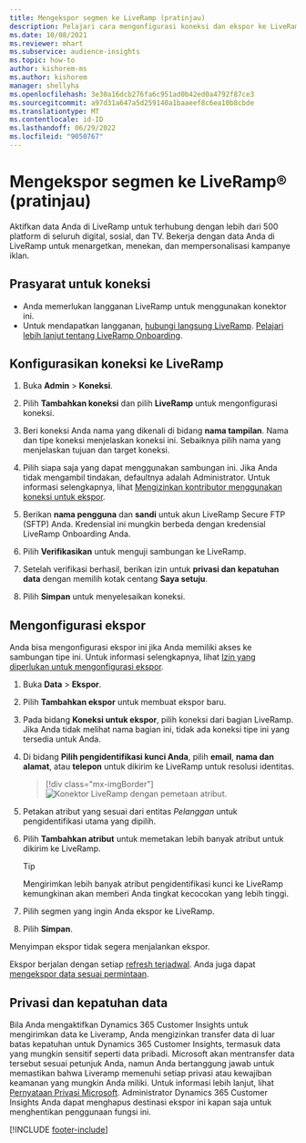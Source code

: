 ```yaml
---
title: Mengekspor segmen ke LiveRamp (pratinjau)
description: Pelajari cara mengonfigurasi koneksi dan ekspor ke LiveRamp.
ms.date: 10/08/2021
ms.reviewer: mhart
ms.subservice: audience-insights
ms.topic: how-to
author: kishorem-ms
ms.author: kishorem
manager: shellyha
ms.openlocfilehash: 3e30a16dcb276fa6c951ad0b42ed0a4792f87ce3
ms.sourcegitcommit: a97d31a647a5d259140a1baaeef8c6ea10b8cbde
ms.translationtype: MT
ms.contentlocale: id-ID
ms.lasthandoff: 06/29/2022
ms.locfileid: "9050767"
---
```

# <a name="export-segments-to-liverampreg-preview"></a>Mengekspor segmen ke LiveRamp&reg; (pratinjau)

Aktifkan data Anda di LiveRamp untuk terhubung dengan lebih dari 500 platform di seluruh digital, sosial, dan TV. Bekerja dengan data Anda di LiveRamp untuk menargetkan, menekan, dan mempersonalisasi kampanye iklan.

## <a name="prerequisites-for-a-connection"></a>Prasyarat untuk koneksi

- Anda memerlukan langganan LiveRamp untuk menggunakan konektor ini.
- Untuk mendapatkan langganan, [hubungi langsung LiveRamp](https://liveramp.com/contact/). [Pelajari lebih lanjut tentang LiveRamp Onboarding](https://liveramp.com/our-platform/data-onboarding/).

## <a name="set-up-connection-to-liveramp"></a>Konfigurasikan koneksi ke LiveRamp

1. Buka **Admin** > **Koneksi**.

1. Pilih **Tambahkan koneksi** dan pilih **LiveRamp** untuk mengonfigurasi koneksi.

1. Beri koneksi Anda nama yang dikenali di bidang **nama tampilan**. Nama dan tipe koneksi menjelaskan koneksi ini. Sebaiknya pilih nama yang menjelaskan tujuan dan target koneksi.

1. Pilih siapa saja yang dapat menggunakan sambungan ini. Jika Anda tidak mengambil tindakan, defaultnya adalah Administrator. Untuk informasi selengkapnya, lihat [Mengizinkan kontributor menggunakan koneksi untuk ekspor](connections.md#allow-contributors-to-use-a-connection-for-exports).

1. Berikan **nama pengguna** dan **sandi** untuk akun LiveRamp Secure FTP (SFTP) Anda.
Kredensial ini mungkin berbeda dengan kredensial LiveRamp Onboarding Anda.

1. Pilih **Verifikasikan** untuk menguji sambungan ke LiveRamp.

1. Setelah verifikasi berhasil, berikan izin untuk **privasi dan kepatuhan data** dengan memilih kotak centang **Saya setuju**.

1. Pilih **Simpan** untuk menyelesaikan koneksi.

## <a name="configure-an-export"></a>Mengonfigurasi ekspor

Anda bisa mengonfigurasi ekspor ini jika Anda memiliki akses ke sambungan tipe ini. Untuk informasi selengkapnya, lihat [Izin yang diperlukan untuk mengonfigurasi ekspor](export-destinations.md#set-up-a-new-export).

1. Buka **Data** > **Ekspor**.

1. Pilih **Tambahkan ekspor** untuk membuat ekspor baru.

1. Pada bidang **Koneksi untuk ekspor**, pilih koneksi dari bagian LiveRamp. Jika Anda tidak melihat nama bagian ini, tidak ada koneksi tipe ini yang tersedia untuk Anda.

1. Di bidang **Pilih pengidentifikasi kunci Anda**, pilih **email**,  **nama dan alamat**, atau **telepon** untuk dikirim ke LiveRamp untuk resolusi identitas.
   > [!div class="mx-imgBorder"]
   > ![Konektor LiveRamp dengan pemetaan atribut.](media/export-liveramp-segments.png "Konektor LiveRamp dengan pemetaan atribut")

1. Petakan atribut yang sesuai dari entitas *Pelanggan* untuk pengidentifikasi utama yang dipilih.

1. Pilih **Tambahkan atribut** untuk memetakan lebih banyak atribut untuk dikirim ke LiveRamp.

   > [!TIP]
   > Mengirimkan lebih banyak atribut pengidentifikasi kunci ke LiveRamp kemungkinan akan memberi Anda tingkat kecocokan yang lebih tinggi.

1. Pilih segmen yang ingin Anda ekspor ke LiveRamp.

1. Pilih **Simpan**.

Menyimpan ekspor tidak segera menjalankan ekspor.

Ekspor berjalan dengan setiap [refresh terjadwal](system.md#schedule-tab). Anda juga dapat [mengekspor data sesuai permintaan](export-destinations.md#run-exports-on-demand). 


## <a name="data-privacy-and-compliance"></a>Privasi dan kepatuhan data

Bila Anda mengaktifkan Dynamics 365 Customer Insights untuk mengirimkan data ke Liveramp, Anda mengizinkan transfer data di luar batas kepatuhan untuk Dynamics 365 Customer Insights, termasuk data yang mungkin sensitif seperti data pribadi. Microsoft akan mentransfer data tersebut sesuai petunjuk Anda, namun Anda bertanggung jawab untuk memastikan bahwa Liveramp memenuhi setiap privasi atau kewajiban keamanan yang mungkin Anda miliki. Untuk informasi lebih lanjut, lihat [Pernyataan Privasi Microsoft](https://go.microsoft.com/fwlink/?linkid=396732).
Administrator Dynamics 365 Customer Insights Anda dapat menghapus destinasi ekspor ini kapan saja untuk menghentikan penggunaan fungsi ini.

[!INCLUDE [footer-include](includes/footer-banner.md)]
